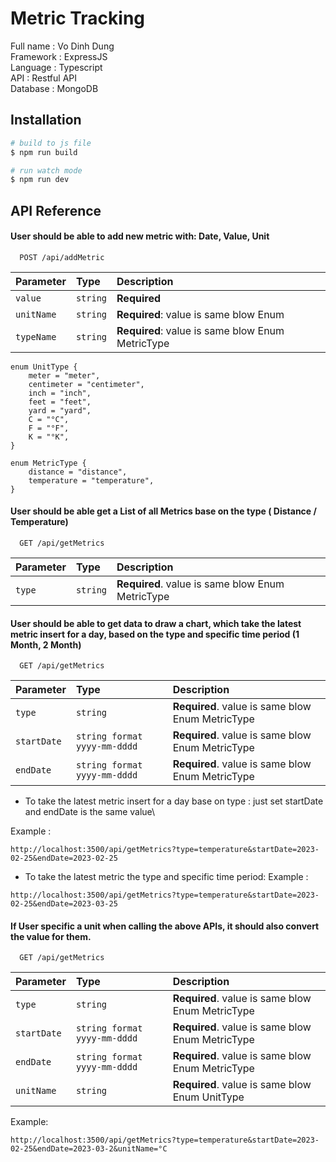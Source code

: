 # Metric Tracking

Full name : Vo Dinh Dung\
Framework : ExpressJS\
Language  : Typescript\
API       : Restful API\
Database  : MongoDB


## Installation

```bash
# build to js file
$ npm run build

# run watch mode
$ npm run dev

```


## API Reference

#### User should be able to add new metric with: Date, Value, Unit

```http
  POST /api/addMetric
```

| Parameter | Type     | Description                |
| :-------- | :------- | :------------------------- |
| `value` | `string` | **Required**  |
| `unitName` | `string` | **Required**: value is same blow Enum |
| `typeName` | `string` | **Required**: value is same blow Enum  MetricType|

```
enum UnitType {
    meter = "meter",
    centimeter = "centimeter",
    inch = "inch",
    feet = "feet",
    yard = "yard",
    C = "°C",
    F = "°F",
    K = "°K",
}
```

```
enum MetricType {
    distance = "distance",
    temperature = "temperature",
}
```


#### User should be able get a List of all Metrics base on the type ( Distance / Temperature)

```http
  GET /api/getMetrics
```

| Parameter | Type     | Description                       |
| :-------- | :------- | :-------------------------------- |
| `type`      | `string` | **Required**. value is same blow Enum  MetricType |


#### User should be able to get data to draw a chart, which take the latest metric insert for a day, based on the type and specific time period (1 Month, 2 Month)

```http
  GET /api/getMetrics
```

| Parameter | Type     | Description                       |
| :-------- | :------- | :-------------------------------- |
| `type`      | `string` | **Required**. value is same blow Enum  MetricType |
| `startDate`      | `string format yyyy-mm-dddd` | **Required**. value is same blow Enum  MetricType |
| `endDate`      | `string format yyyy-mm-dddd` | **Required**. value is same blow Enum  MetricType |

- To take the latest metric insert for a day base on type : 
just set startDate and endDate is the same value\

Example : 
```
http://localhost:3500/api/getMetrics?type=temperature&startDate=2023-02-25&endDate=2023-02-25
```

- To take the latest metric the type and specific time period:
Example : 
```
http://localhost:3500/api/getMetrics?type=temperature&startDate=2023-02-25&endDate=2023-03-25
```

#### If User specific a unit when calling the above APIs, it should also convert the value for them.

```http
  GET /api/getMetrics
```

| Parameter | Type     | Description                       |
| :-------- | :------- | :-------------------------------- |
| `type`      | `string` | **Required**. value is same blow Enum  MetricType |
| `startDate`      | `string format yyyy-mm-dddd` | **Required**. value is same blow Enum  MetricType |
| `endDate`      | `string format yyyy-mm-dddd` | **Required**. value is same blow Enum  MetricType |
| `unitName`      | `string` | **Required**. value is same blow Enum  UnitType |

Example:
```
http://localhost:3500/api/getMetrics?type=temperature&startDate=2023-02-25&endDate=2023-03-2&unitName=°C
```
